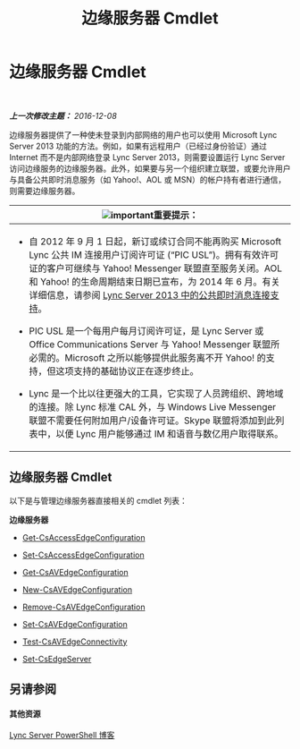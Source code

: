 ﻿---
title: 边缘服务器 Cmdlet
TOCTitle: 边缘服务器 Cmdlet
ms:assetid: 1a5427f4-a0d1-4652-8135-91333158ffc8
ms:mtpsurl: https://technet.microsoft.com/zh-cn/library/Gg415635(v=OCS.15)
ms:contentKeyID: 49312153
ms.date: 12/10/2016
mtps_version: v=OCS.15
ms.translationtype: HT
---

# 边缘服务器 Cmdlet

 

_**上一次修改主题：** 2016-12-08_

边缘服务器提供了一种使未登录到内部网络的用户也可以使用 Microsoft Lync Server 2013 功能的方法。例如，如果有远程用户（已经过身份验证）通过 Internet 而不是内部网络登录 Lync Server 2013，则需要设置运行 Lync Server 访问边缘服务的边缘服务器。此外，如果要与另一个组织建立联盟，或要允许用户与具备公共即时消息服务（如 Yahoo\!、AOL 或 MSN）的帐户持有者进行通信，则需要边缘服务器。

<table>
<colgroup>
<col style="width: 100%" />
</colgroup>
<thead>
<tr class="header">
<th><img src="images/Gg398794.important(OCS.15).gif" title="important" alt="important" />重要提示：</th>
</tr>
</thead>
<tbody>
<tr class="odd">
<td><ul>
<li><p>自 2012 年 9 月 1 日起，新订或续订合同不能再购买 Microsoft Lync 公共 IM 连接用户订阅许可证 (“PIC USL”)。拥有有效许可证的客户可继续与 Yahoo! Messenger 联盟直至服务关闭。AOL 和 Yahoo! 的生命周期结束日期已宣布，为 2014 年 6 月。有关详细信息，请参阅 <a href="lync-server-2013-support-for-public-instant-messenger-connectivity.md">Lync Server 2013 中的公共即时消息连接支持</a>。</p></li>
<li><p>PIC USL 是一个每用户每月订阅许可证，是 Lync Server 或 Office Communications Server 与 Yahoo! Messenger 联盟所必需的。Microsoft 之所以能够提供此服务离不开 Yahoo! 的支持，但这项支持的基础协议正在逐步终止。</p></li>
<li><p>Lync 是一个比以往更强大的工具，它实现了人员跨组织、跨地域的连接。除 Lync 标准 CAL 外，与 Windows Live Messenger 联盟不需要任何附加用户/设备许可证。Skype 联盟将添加到此列表中，以便 Lync 用户能够通过 IM 和语音与数亿用户取得联系。</p></li>
</ul></td>
</tr>
</tbody>
</table>


## 边缘服务器 Cmdlet

以下是与管理边缘服务器直接相关的 cmdlet 列表：

**边缘服务器**

  - [Get-CsAccessEdgeConfiguration](get-csaccessedgeconfiguration.md)

  - [Set-CsAccessEdgeConfiguration](set-csaccessedgeconfiguration.md)

  - [Get-CsAVEdgeConfiguration](get-csavedgeconfiguration.md)

  - [New-CsAVEdgeConfiguration](new-csavedgeconfiguration.md)

  - [Remove-CsAVEdgeConfiguration](remove-csavedgeconfiguration.md)

  - [Set-CsAVEdgeConfiguration](set-csavedgeconfiguration.md)

  - [Test-CsAVEdgeConnectivity](test-csavedgeconnectivity.md)

  - [Set-CsEdgeServer](set-csedgeserver.md)

## 另请参阅

#### 其他资源

[Lync Server PowerShell 博客](http://go.microsoft.com/fwlink/?linkid=203150)

